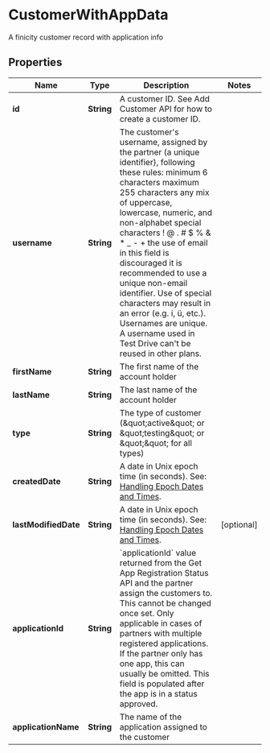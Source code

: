

# CustomerWithAppData

A finicity customer record with application info

## Properties

| Name | Type | Description | Notes |
|------------ | ------------- | ------------- | -------------|
|**id** | **String** | A customer ID. See Add Customer API for how to create a customer ID. |  |
|**username** | **String** | The customer&#39;s username, assigned by the partner (a unique identifier), following these rules: minimum 6 characters maximum 255 characters any mix of uppercase, lowercase, numeric, and non-alphabet special characters ! @ . # $ % &amp; * _ - + the use of email in this field is discouraged it is recommended to use a unique non-email identifier. Use of special characters may result in an error (e.g. í, ü, etc.). Usernames are unique. A username used in Test Drive can&#39;t be reused in other plans. |  |
|**firstName** | **String** | The first name of the account holder |  |
|**lastName** | **String** | The last name of the account holder |  |
|**type** | **String** | The type of customer (\&quot;active\&quot; or \&quot;testing\&quot; or \&quot;\&quot; for all types) |  |
|**createdDate** | **String** | A date in Unix epoch time (in seconds). See: [Handling Epoch Dates and Times](https://developer.mastercard.com/open-banking-us/documentation/codes-and-formats/). |  |
|**lastModifiedDate** | **String** | A date in Unix epoch time (in seconds). See: [Handling Epoch Dates and Times](https://developer.mastercard.com/open-banking-us/documentation/codes-and-formats/). |  [optional] |
|**applicationId** | **String** | &#x60;applicationId&#x60; value returned from the Get App Registration Status API and the partner assign the customers to. This cannot be changed once set. Only applicable in cases of partners with multiple registered applications. If the partner only has one app, this can usually be omitted. This field is populated after the app is in a status approved. |  |
|**applicationName** | **String** | The name of the application assigned to the customer |  |



